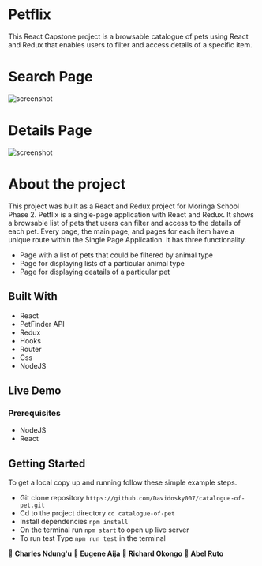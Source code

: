# Petflix

This React Capstone project is a browsable catalogue of pets using React and Redux that enables users to filter and access details of a specific item.

# Search Page

![screenshot](./public/ss-one.png)

# Details Page

![screenshot](./public/ss-two.png)

# About the project

This project was built as a React and Redux project for Moringa School Phase 2. Petflix is a single-page application with React and Redux. It shows a browsable list of pets that users can filter and access to the details of each pet. Every page, the main page, and pages for each item have a unique route within the Single Page Application. it has three functionality.

* Page with a list of pets that could be filtered by animal type
* Page for displaying lists of a particular animal type
* Page for displaying deatails of a particular pet

## Built With

* React
* PetFinder API
* Redux
* Hooks
* Router
* Css
* NodeJS

## Live Demo

<!-- [Live Demo Link](https://pets-catalogie.herokuapp.com/) -->

### Prerequisites

* NodeJS
* React

## Getting Started

To get a local copy up and running follow these simple example steps.

* Git clone repository `https://github.com/Davidosky007/catalogue-of-pet.git`
* Cd to the project directory `cd catalogue-of-pet`
* Install dependencies `npm install`
* On the terminal run `npm start` to open up live server
* To run test Type `npm run test` in the terminal

👤 **Charles Ndung'u** 
👤 **Eugene Aija** 
👤 **Richard Okongo** 
👤 **Abel Ruto** 

